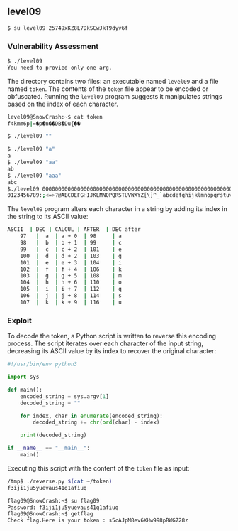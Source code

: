 ## level09

```bash
$ su level09 25749xKZ8L7DkSCwJkT9dyv6f
```

### Vulnerability Assessment

```bash
$ ./level09 
You need to provied only one arg.
```

The directory contains two files: an executable named `level09` and a file named `token`. The contents of the `token` file appear to be encoded or obfuscated. Running the `level09` program suggests it manipulates strings based on the index of each character.

```bash
level09@SnowCrash:~$ cat token 
f4kmm6p|=�p�n��DB�Du{��
```

```bash
$ ./level09 ""

$ ./level09 "a"
a
$ ./level09 "aa"
ab
$ ./level09 "aaa"
abc
$./level09 0000000000000000000000000000000000000000000000000000000000000000000000000000000000000000000
0123456789:;<=>?@ABCDEFGHIJKLMNOPQRSTUVWXYZ[\]^_`abcdefghijklmnopqrstuvwxyz{|}~�����������
```

The `level09` program alters each character in a string by adding its index in the string to its ASCII value:

```bash
ASCII  | DEC | CALCUL | AFTER  | DEC after
	97   |  a  | a + 0  | 98     | a
	98   |  b  | b + 1  | 99     | c
	99   |  c  | c + 2  | 101    | e
	100  |  d  | d + 2  | 103    | g
	101  |  e  | e + 3  | 104    | i
	102  |  f  | f + 4  | 106    | k
	103  |  g  | g + 5  | 108    | m
	104  |  h  | h + 6  | 110    | o
	105  |  i  | i + 7  | 112    | q
	106  |  j  | j + 8  | 114    | s
	107  |  k  | k + 9  | 116    | u
```

### Exploit

To decode the token, a Python script is written to reverse this encoding process. The script iterates over each character of the input string, decreasing its ASCII value by its index to recover the original character:

```python
#!/usr/bin/env python3

import sys

def main():
    encoded_string = sys.argv[1]
    decoded_string = ""

    for index, char in enumerate(encoded_string):
        decoded_string += chr(ord(char) - index)

    print(decoded_string)

if __name__ == "__main__":
    main()

```

Executing this script with the content of the `token` file as input:

```bash
/tmp$ ./reverse.py $(cat ~/token)
f3iji1ju5yuevaus41q1afiuq
```

```bash
flag09@SnowCrash:~$ su flag09
Password: f3iji1ju5yuevaus41q1afiuq
flag09@SnowCrash:~$ getflag
Check flag.Here is your token : s5cAJpM8ev6XHw998pRWG728z

```